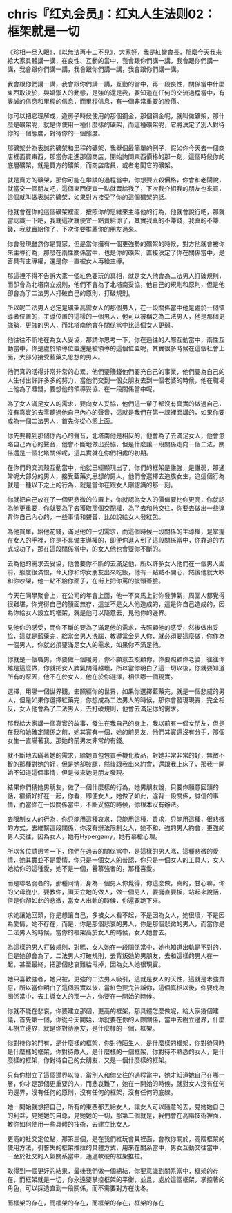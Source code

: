 # chris『红丸会员』：红丸人生法则02：框架就是一切

《珍相一旦入眼》，《以無法再十二不見》，大家好，我是紅彎會長，那麼今天我來給大家具體講一講，在良性、互動的當中，我會跟你們講一講，我會跟你們講一講，我會跟你們講一講，我會跟你們講一講，我會跟你們講一講。

我會跟你們講一講，我會跟你們講一講，互動的當中，再一段良性，關係當中什麼東西取決於，與婚禦人的動態，是強的還是我，要知道在任何的交流過程當中，有表誠的信息和里程的信息，而里程信息，有一個非常重要的股價。

你可以把它理解成，造房子時候使用的那個鋼金，那個鋼金呢，就叫做礦架，那什麼是礦架呢，就是你使用一種什麼樣的礦架，而這種礦架呢，它將決定了別人對待你的一個態度，對待你的一個態度。

那礦架分為表誠的礦架和里程的礦架，我舉個最簡單的例子，假如你今天去一個商店裡面買東西，那當你走進那個商店，開始詢問東西價格的那一刻，這個時候你的底層礦架，就是買方的礦架，而商店店員，或者老闆它的礦架。

就是賣方的礦架，那你可能在攀談的過程當中，你想要去殺價格，你會和老闆說，就當交一個朋友吧，這個東西便宜一點就賣給我了，下次我介紹我的朋友也來買，這個就叫做表誠的礦架，如果對方接受了你的這個礦架的話。

他就會在你的這個礦架裡面，按照你的思維來主導他的行為，他就會說行吧，那就當認識一下吧，我就這次就便宜一點賣給你了，其實我真的不賺錢，我真的不賺錢，我就賣給你了，下次你要推薦你的朋友過來。

你會發現雖然你是買家，但是當你擁有一個更強勢的礦架的時候，對方他就會被你來主導行為，那麼在兩性關係當中，也是你的礦架，直接決定了你在關係當中，是否具有主導權，還是你一直被女人再給主導。

那這裡不得不告訴大家一個紅色要玩的真相，就是女人他會為二法男人打破規則，而卻會為北塔南立規則，他們不會為了北塔南妥協，他自己的規則和原則，但是他卻會為了二法男人打破自己的原則，打破規則。

所以呢二法男人必定是礦架高雲女人的那個男人，在一段關係當中他是處於一個領導者位置的，主導位置的這樣的一個男人，他可以被稱之為二法男人，他是那個更強勢，更強的男人，而北塔南他會在關係當中比這個女人更弱。

他往往不斷地在為女人妥協，那請你思考一下，你在過往的人際互動當中，兩性互動當中，你是處於領導位置還是被領導的這個位置呢，其實很多時候在這個社會上面，大部分接受藍藥丸思想的男人。

他們真的活得非常非常的心累，他們要賺錢他們要充自己的事業，他們要為自己的人生付出許許多多的努力，當他們交到一個女朋友去到一個老婆的時候，他在職場上他為了賺錢，要想他的領導妥協，在一段關係當中呢。

為了女人滿足女人的需求，要向女人妥協，他們這一輩子都沒有真實的做過自己，沒有真實的去零聽過他自己內心的聲音，這就是我們在第一課裡面講的，如果你要成為一個二法男人，首先你從心態上面。

你先要聽到那個你內心的聲音，北塔南他是相反的，他會為了去滿足女人，他會忽略自己內心的聲音，他會不斷地做出妥協，但是什麼讓一段關係走向一個二法，關係還是一個北塔關係呢，這其實就在你們相處的初期。

在你們的交流殼互動當中，他就已經顯現出了，你們的框架是誰強，是誰弱，那通常呢大部分的男人，接受藍藥丸思想的男人，他們會選擇去追族女生，追這個行為就是一種以下之上的行為，就是當你在跟女人剛認識的那一刻。

你就把自己放在了一個更悲微的位置上，你就認為女人的價值要比你更高，你就認為他更重要，你就要為了去獲取那個交配權，為了去和他交往，你要去做出一些違背你自己內心的，一些事情和聲音，比如說給女人發紅包。

為他買單，給他花錢，滿足他的一切需求，而這個時候一段關係的主導權，是掌握在女人的手裡，你是不具備主導權的，即便你進入到了這段關係當中，你靠追的方式成功了，那在這段關係當中，的女人他也會要你不斷的。

去為他的需求去妥協，他會要你不斷的去滿足他，所以許多女人他們在一個男人面前，態度很滿恨，今天你和你女朋友出來吃飯，他有一點點不開心，然後他就大吵和你吵架，他一點不給你面子，在街上把你罵的披頭蓋臉。

今天在同學聚會上，在公司的年會上面，他一不爽馬上對你發脾氣，周圍人都覺得很難堪，你覺得自己的顏面無存，這並不是女人他造成的，這是你自己造成的，因為你給女人設立的框架，就是他可以隨意去，見他你的邊界。

見他你的感受，而你不斷的要為了滿足他的需求，去照顧他的感受，然後做出妥協，這就是藍藥完，給當金男人洗腦，教導當金男人你，就必須要這麼做，你作為一個男人，你就必須要滿足女人的需求，如果你不滿足他。

你就是一個職男，你要做一個暖男，你不願意去照顧你，你要照顧你老婆，往往你越是這麼做，你就把女人脾氣關得越壞，所以當你明白了這一切以後，你就要知道所有的原因，他不在於女人，他在於你選擇，相信哪一個現實。

選擇，用哪一個世界觀，去照經你的世界，如果你選擇藍藥完，就是一個悲威的男人，但是如果你選擇紅藥完，你想成為二法男人的時候，那你會發現現實，完全相反，女人他會為了二法男人，去打破規則，他會去滿足你的需求。

那我給大家講一個真實的故事，發生在我自己的身上，我以前有一個女朋友，但是在我和她確定關係之前，她其實有一個，她的前男友，他們其實還沒有分手，那個女生一直瞞著我，那她的前男友非常的有錢。

就不斷地去瞞著她的需求，給她買包包買手機化妝品，對她非常非常的好，無微不智的那種對她的好，但是她卻披腿，然後跟我出來約會，還跟我上床了，那我一開始不知道這個事情，但是後來她男朋友發現。

結果你們猜她男朋友，做了一個什麼樣的行為，她男朋友說，只要你願意回頭的話，繼續好好在一起，你看，即便女人，她做了如此，違背一段關係，誠信的事情，而當你在一段關係當中，不斷妥協的時候，你根本沒有辦法。

去限制女人的行為，你只能用這種哀求，只能用這種，貴求，只能用這種，很悲微的方式，去維繫這段關係，你沒有辦法限制女人，她不和，強的男人約會，更強的男人交往，因為女人，她有Hypergamy，她有慕槍心理。

所以各位請思考一下，你們在過去的關係當中，是這樣的男人嗎，這種悲微的愛情，她其實並不是愛情，你只是一個女人的普認，你只是一個女人的工具人，女人她給你的這種愛，她不是一個，養慕強者的，那種喜愛。

而是聯名弱者的，那種同情，身為一個男人你覺得，你這麼做，真的，甘心嘛，你的父母從小，要教你，頂天立地的做人，做一個男人，要挺直要板，站起來說話，但是你卻如此的悲微，當女人出軌的時候，你還要跪下來。

求她讓她回頭，你是想讓自己，多被女人看不起，不是因為女人，她很壞，不是因為愛情，她不存在，而是，你是那個悲哀的男人，你是那個悲微的男人，而當你是二法男人的時候，當你的框架高於女人的時候，女人她會去。

為這樣的男人打破規則，對嗎，女人她在一段關係當中，她也知道出軌是不對的，但是她卻會為了，二法男人打破規則，去背叛她的男朋友，去和這樣的男人在一起，甚至最終，把那個悲哀難給甩掉，因為女人她很現實。

她只喜歡強者，她只被，更強的二法男人吸引，這就是女人的天性，這就是木強責惡，所以當你明白了這個現實以後，當紅色要完告訴你，這個真相以後，你要成為關係當中，去主導女人的那一方，你要在一開始的時候。

你就不能在悲哀，你要建立那個，更高的框架，那具體怎麼做呢，給大家幾個建議，首先第一個，你從今天開始，你就要在你的人際關係，當中去樹立邊界，什麼叫樹立邊界，就是你對待朋友，是什麼樣的一個，框架。

你對待你的門有，是什麼樣的框架，你對待陌生人，是什麼樣的框架，你對待同時是什麼樣的框架，你對待敵人，是什麼樣的一個框架，你對待不熟悉的女人，是什麼樣的框架，你對待自己的女朋友，又是一個什麼樣的框架。

只有你樹立了這個邊界以後，當別人和你交往的過程當中，她才知道她自己在哪一層，你才是那個更重要的人，而悲哀難了，她在一開始的時候，就對女人沒有任何的邊界，沒有任何的原則，沒有任何的框架，沒有任何的底線。

她一開始就想把自己，所有的東西都去給女人，讓女人可以隨意的去，見她她自己的利益，見她她的自尊，見她她的一切，那第二個就是，我們會在高階技術裡面，教你如何使用一些具體的技術，去建立比女人。

更高的社交定位點，那第三個，是在我們紅玩會員裡面，會教你關於，高階框架的使用方法，引誓失的框架推拉的具體方式，用來在關系當中，男女互動交往當中，一至於社交的人氣關系當中，通過軟硬的框架推拉。

取得到一個更好的結果，最後我們做一個總結，你要意識到關系當中，框架的存在，而框架就是一切，你永遠要掌控框架的平衡，並且，處於這個框架，掌控著的角色，可以採造直到一段關係，而不需要對方在沈冬。

而框架的存在，而框架的存在，而框架的存在，框架的存在